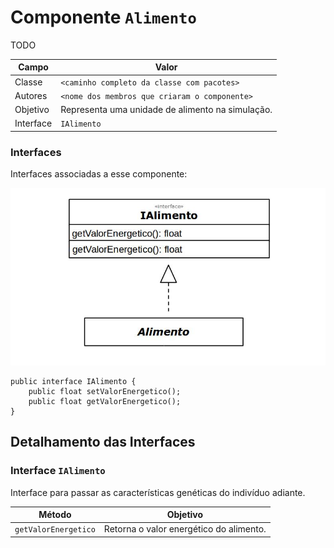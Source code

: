 # Componente `Alimento`

TODO

Campo | Valor
----- | -----
Classe | `<caminho completo da classe com pacotes>`
Autores | `<nome dos membros que criaram o componente>`
Objetivo | Representa uma unidade de alimento na simulação.
Interface | `IAlimento`

### Interfaces

Interfaces associadas a esse componente:

![Dispositivo Alimento](dispositivoAlimento.jpg)

```
public interface IAlimento {
    public float setValorEnergetico();
    public float getValorEnergetico();
}
```

## Detalhamento das Interfaces

### Interface `IAlimento`

Interface para passar as características genéticas do indivíduo adiante.

Método | Objetivo
------ | --------
`getValorEnergetico` | Retorna o valor energético do alimento.
